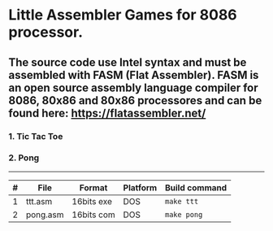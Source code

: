 # Little Assembler Games for 8086 processor.
The source code use Intel syntax and must be assembled with FASM (Flat Assembler).
FASM is an open source assembly language compiler for 8086, 80x86 and 80x86 processores and can be found here: https://flatassembler.net/
---
### 1. Tic Tac Toe
### 2. Pong
---

|#| File      | Format     | Platform  | Build command |
|-|-----------|------------|-----------|---------------
|1| ttt.asm   | 16bits exe |DOS        | `make ttt`    |
|2| pong.asm  | 16bits com |DOS        | `make pong`   |
  
